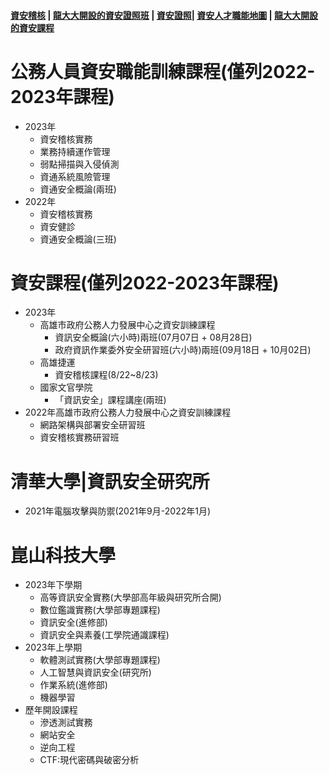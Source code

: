#### [資安稽核](./content.md) | [龍大大開設的資安證照班](./證照班.md) | [資安證照](./證照.md)| [資安人才職能地圖](./資安人才職能.md)  | [龍大大開設的資安課程](./資安課程.md)
# 公務人員資安職能訓練課程(僅列2022-2023年課程)
- 2023年
  - 資安稽核實務
  - 業務持續運作管理
  - 弱點掃描與入侵偵測
  - 資通系統風險管理
  - 資通安全概論(兩班)
- 2022年
  - 資安稽核實務
  - 資安健診
  - 資通安全概論(三班)
# 資安課程(僅列2022-2023年課程)
- 2023年
  - 高雄市政府公務人力發展中心之資安訓練課程
    - 資訊安全概論(六小時)兩班(07月07日 + 08月28日)
    - 政府資訊作業委外安全研習班(六小時)兩班(09月18日 + 10月02日)
  - 高雄捷運
    - 資安稽核課程(8/22~8/23)
  - 國家文官學院
    - 「資訊安全」課程講座(兩班) 
- 2022年高雄市政府公務人力發展中心之資安訓練課程
  - 網路架構與部署安全研習班
  - 資安稽核實務研習班

# 清華大學|資訊安全研究所
- 2021年電腦攻擊與防禦(2021年9月-2022年1月)

# 崑山科技大學
- 2023年下學期
  - 高等資訊安全實務(大學部高年級與研究所合開)
  - 數位鑑識實務(大學部專題課程)
  - 資訊安全(進修部)
  - 資訊安全與素養(工學院通識課程)
- 2023年上學期
  - 軟體測試實務(大學部專題課程)
  - 人工智慧與資訊安全(研究所)
  - 作業系統(進修部)
  - 機器學習
- 歷年開設課程
  - 滲透測試實務
  - 網站安全
  - 逆向工程
  - CTF:現代密碼與破密分析
